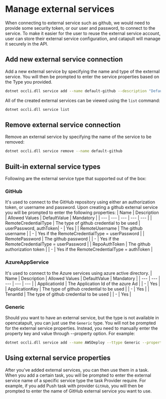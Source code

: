 # Manage external services

When connecting to external service such as github, we would need to provide some security token, or our user and password, to connect to the service. To make it easier for the user to reuse the external service account, user can store their external service configuration, and catapult will manage it securely in the API.

## Add new external service connection

Add a new external service by specifying the name and type of the external service. You will then be prompted to enter the service properties based on the Type you provided.
```sh
dotnet occli.dll service add --name default-github --description "Default github account" --type github
```

All of the created external services can be viewed using the `list` command:
```sh
dotnet occli.dll service list
```

## Remove external service connection

Remove an external service by specifying the name of the service to be removed:
```sh
dotnet occli.dll service remove --name default-github
```

## Built-in external service types
Following are the external service type that supported out of the box:

### GitHub
It's used to connect to the GitHub repository using either an authorization token, or username and password. Upon creating a github external service you will be prompted to enter the following properties:
| Name |  Description | Allowed Values | DefaultValue | Mandatory |
| --- | --- | --- | --- | --- |
| RemoteCredentialType | The type of github credential to be used | userPassword, authToken| - | Yes |
| RemoteUsername | The github username | | - | Yes if the RemoteCredentialType = userPassword |
| RemotePassword | The github password | | - | Yes if the RemoteCredentialType = userPassword |
| RepoAuthToken | The github authorization token | | - | Yes if the RemoteCredentialType = authToken |

### AzureAppService
It's used to connect to the Azure services using azure active directory.
| Name |  Description | Allowed Values | DefaultValue | Mandatory |
| --- | --- | --- | --- | --- |
| ApplicationId | The Application Id of the azure Ad |  | - | Yes |
| ApplicationKey | The type of github credential to be used |  | - | Yes |
| TenantId | The type of github credential to be used |  | - | Yes |

### Generic
Should you want to have an external service, but the type is not available in opencatapult, you can just use the `Generic` type. You will not be prompted for the external service properties. Instead, you need to manually enter the property key and value through --property option. For example:
```sh
dotnet occli.dll service add --name AWSDeploy --ttype Generic --property AccessKey:xxxx --property SecretKey:yyyy
```

## Using external service properties

After you've added external services, you can then use them in a task. When you add a certain task, you will be prompted to enter the external service name of a specific service type the task Provider require. For example, if you add Push task with provider `GitHub`, you will then be prompted to enter the name of GitHub external service you want to use.